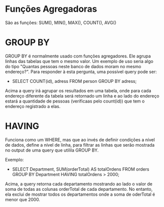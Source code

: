 # Funções Agregadoras

São as funções: SUM(), MIN(), MAX(), COUNT(), AVG()

# GROUP BY

GROUP BY é normalmente usado com funções agregadores. Ele agrupa linhas das tabelas que tem o mesmo valor. Um exemplo de uso seria algo do tipo "Quantas pessoas neste banco de dados moram no mesmo endereço?". Para responder à esta pergunta, uma possível query pode ser: 

* SELECT COUNT(id), adress FROM person GROUP BY adress;

Acima a query irá agrupar os resultados em uma tabela, onde para cada endereço diferente da tabela será retornado um linha e ao lado do endereço estará a quantidade de pessoas (verificaas pelo count(id)) que tem o endereço registrado a elas.

# HAVING

Funciona como um WHERE, mas que ao invés de definir condições a nível de dados, define a nível de linha, para filtrar as linhas que serão mostrada no output de uma query que utilila GROUP BY.

Exemplo:

* SELECT Department, SUM(orderTotal) AS totalOrdens FROM orders GROUP BY Department HAVING totalOrdens > 2000;

Acima, a query retorna cada departamento mostrando ao lado o valor de soma de todas as colunas orderTotal  de cada departamento. No entanto, ela exclui de mostrar todos os departamentos onde a soma de oderTotal é menor que 2000.